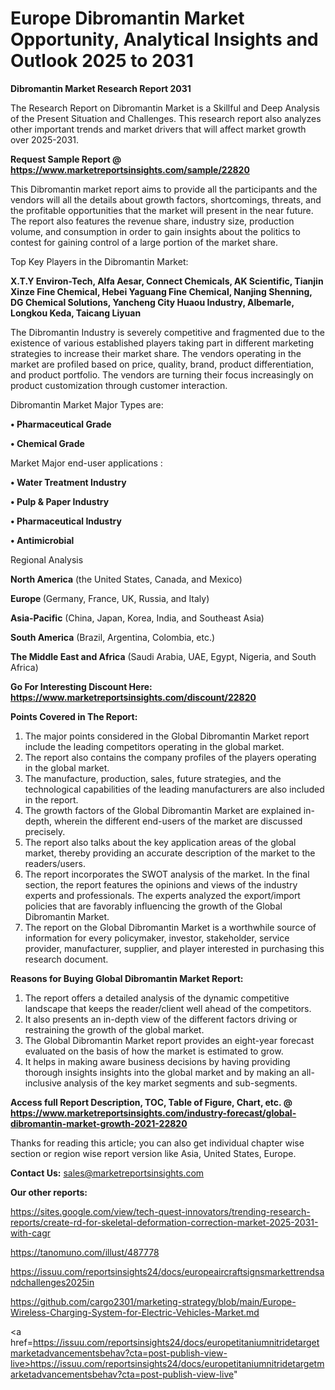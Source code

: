 # Europe Dibromantin Market Opportunity, Analytical Insights and Outlook 2025 to 2031

<strong>Dibromantin Market Research Report 2031</strong>

The Research Report on Dibromantin Market is a Skillful and Deep Analysis of the Present Situation and Challenges. This research report also analyzes other important trends and market drivers that will affect market growth over 2025-2031.

<strong>Request Sample Report @ <a href=https://www.marketreportsinsights.com/sample/22820>https://www.marketreportsinsights.com/sample/22820</a></strong>

This Dibromantin market report aims to provide all the participants and the vendors will all the details about growth factors, shortcomings, threats, and the profitable opportunities that the market will present in the near future. The report also features the revenue share, industry size, production volume, and consumption in order to gain insights about the politics to contest for gaining control of a large portion of the market share.

Top Key Players in the Dibromantin Market:

<strong>X.T.Y Environ-Tech, Alfa Aesar, Connect Chemicals, AK Scientific, Tianjin Xinze Fine Chemical, Hebei Yaguang Fine Chemical, Nanjing Shenning, DG Chemical Solutions, Yancheng City Huaou Industry, Albemarle, Longkou Keda, Taicang Liyuan</strong>

The Dibromantin Industry is severely competitive and fragmented due to the existence of various established players taking part in different marketing strategies to increase their market share. The vendors operating in the market are profiled based on price, quality, brand, product differentiation, and product portfolio. The vendors are turning their focus increasingly on product customization through customer interaction.

Dibromantin Market Major Types are:

<strong>• Pharmaceutical Grade

• Chemical Grade</strong>

Market Major end-user applications :

<strong>• Water Treatment Industry

• Pulp & Paper Industry

• Pharmaceutical Industry

• Antimicrobial</strong>

Regional Analysis

</u><strong><b>North America</b></strong> (the United States, Canada, and Mexico)

<strong><b>Europe </b></strong>(Germany, France, UK, Russia, and Italy)

<strong><b>Asia-Pacific</b></strong> (China, Japan, Korea, India, and Southeast Asia)

<strong><b>South America</b></strong> (Brazil, Argentina, Colombia, etc.)

<strong><b>The Middle East and Africa</b></strong> (Saudi Arabia, UAE, Egypt, Nigeria, and South Africa)

<strong>Go For Interesting Discount Here: <a href=https://www.marketreportsinsights.com/discount/22820>https://www.marketreportsinsights.com/discount/22820</a></strong>

<strong>Points Covered in The Report:</strong>
<ol>
  <li>The major points considered in the Global Dibromantin Market report include the leading competitors operating in the global market.</li>
  <li>The report also contains the company profiles of the players operating in the global market.</li>
  <li>The manufacture, production, sales, future strategies, and the technological capabilities of the leading manufacturers are also included in the report.</li>
  <li>The growth factors of the Global Dibromantin Market are explained in-depth, wherein the different end-users of the market are discussed precisely.</li>
  <li>The report also talks about the key application areas of the global market, thereby providing an accurate description of the market to the readers/users.</li>
  <li>The report incorporates the SWOT analysis of the market. In the final section, the report features the opinions and views of the industry experts and professionals. The experts analyzed the export/import policies that are favorably influencing the growth of the Global Dibromantin Market.</li>
  <li>The report on the Global Dibromantin Market is a worthwhile source of information for every policymaker, investor, stakeholder, service provider, manufacturer, supplier, and player interested in purchasing this research document.</li>
</ol>
<strong>Reasons for Buying Global Dibromantin Market Report:</strong>

<ol>
  <li>The report offers a detailed analysis of the dynamic competitive landscape that keeps the reader/client well ahead of the competitors.</li>
  <li>It also presents an in-depth view of the different factors driving or restraining the growth of the global market.</li>
  <li>The Global Dibromantin Market report provides an eight-year forecast evaluated on the basis of how the market is estimated to grow.</li>
  <li>It helps in making aware business decisions by having providing thorough insights insights into the global market and by making an all-inclusive analysis of the key market segments and sub-segments.</li>
</ol>
<strong>Access full Report Description, TOC, Table of Figure, Chart, etc. @ <a href=https://www.marketreportsinsights.com/industry-forecast/global-dibromantin-market-growth-2021-22820>https://www.marketreportsinsights.com/industry-forecast/global-dibromantin-market-growth-2021-22820</a></strong>


Thanks for reading this article; you can also get individual chapter wise section or region wise report version like Asia, United States, Europe.

<strong>Contact Us:</strong>
sales@marketreportsinsights.com

<strong>Our other reports:</strong>

<a href=https://sites.google.com/view/tech-quest-innovators/trending-research-reports/create-rd-for-skeletal-deformation-correction-market-2025-2031-with-cagr>https://sites.google.com/view/tech-quest-innovators/trending-research-reports/create-rd-for-skeletal-deformation-correction-market-2025-2031-with-cagr</a>

<a href=https://tanomuno.com/illust/487778>https://tanomuno.com/illust/487778</a>

<a href=https://issuu.com/reportsinsights24/docs/europeaircraftsignsmarkettrendsandchallenges2025in>https://issuu.com/reportsinsights24/docs/europeaircraftsignsmarkettrendsandchallenges2025in</a>

<a href=https://github.com/cargo2301/marketing-strategy/blob/main/Europe-Wireless-Charging-System-for-Electric-Vehicles-Market.md>https://github.com/cargo2301/marketing-strategy/blob/main/Europe-Wireless-Charging-System-for-Electric-Vehicles-Market.md</a>

<a href=https://issuu.com/reportsinsights24/docs/europetitaniumnitridetargetmarketadvancementsbehav?cta=post-publish-view-live>https://issuu.com/reportsinsights24/docs/europetitaniumnitridetargetmarketadvancementsbehav?cta=post-publish-view-live</a>"
